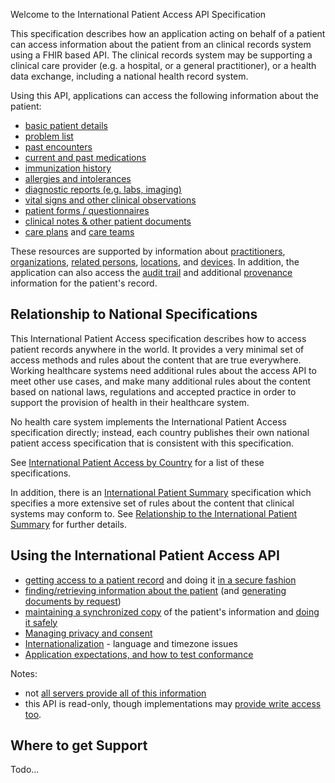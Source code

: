 Welcome to the International Patient Access API Specification

This specification describes how an application acting on behalf of a patient
can access information about the patient from an clinical records system using
a FHIR based API. The clinical records system may be supporting a clinical care 
provider (e.g. a hospital, or a general practitioner), or a health data exchange, 
including a national health record system.

Using this API, applications can access the following information about the patient:

* [basic patient details](ipa-patient.html)
* [problem list](ipa-condition.html)
* [past encounters](ipa-encounter.html)
* [current and past medications](ipa-medicationrequest.html)
* [immunization history](ipa-immunization.html)
* [allergies and intolerances](ipa-allergyintolerance.html)
* [diagnostic reports (e.g. labs, imaging)](ipa-diagnosticreport.html)
* [vital signs and other clinical observations](ipa-observation.html)
* [patient forms / questionnaires](ipa-questionnaireresponse.html)
* [clinical notes & other patient documents](ipa-documentreference.html)
* [care plans](StructureDefinition-careplan.html) and [care teams](ipa-careteam.html)

These resources are supported by information about [practitioners](ipa-practitioner.html), 
[organizations](ipa-organization.html), [related persons](ipa-relatedperson.html), 
[locations](ipa-location.html), and [devices](ipa-device.html). 
In addition, the application can also access the [audit trail](ipa-auditevent.html) and additional
[provenance](ipa-provenance.html) information for the patient's record. 

## Relationship to National Specifications 

This International Patient Access specification describes how to access patient 
records anywhere in the world. It provides a very minimal set of access methods 
and rules about the content that are true everywhere. Working healthcare systems 
need additional rules about the access API to meet other use cases, and make many 
additional rules about the content based on national laws, regulations and accepted
practice in order to support the provision of health in their healthcare system. 

No health care system implements the International Patient Access specification 
directly; instead, each country publishes their own national patient access specification 
that is consistent with this specification. 

See [International Patient Access by Country](ipa-by-country.html) for a list of these specifications. 

In addition, there is an [International Patient Summary](http://hl7.org/fhir/uv/ips) specification which specifies
a more extensive set of rules about the content that clinical systems may conform to.
See [Relationship to the International Patient Summary](ips-relationship.html) for further details.

## Using the International Patient Access API

 - [getting access to a patient record](access.html) and doing it [in a secure fashion](security.html)
 - [finding/retrieving information about the patient](fetching.html) (and [generating documents by request](doc-gen.html))
 - [maintaining a synchronized copy](synchronization.html) of the patient's information and [doing it safely](safety.html)
 - [Managing privacy and consent](privacy.html)
 - [Internationalization](internationalization.html) - language and timezone issues  
 - [Application expectations, and how to test conformance](conformance.html)

Notes:
* not [all servers provide all of this information](conformance.html)
* this  API is read-only, though implementations may [provide write access too](conformance.html#writing).

## Where to get Support 

Todo...